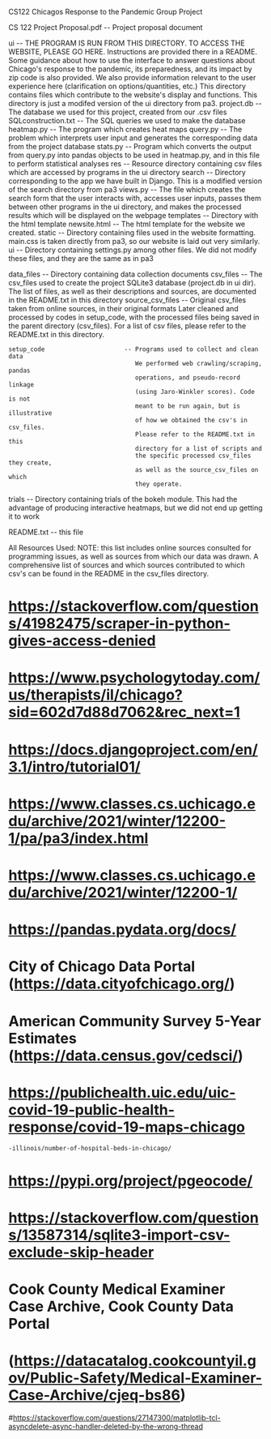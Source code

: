 CS122 Chicagos Response to the Pandemic Group Project

CS 122 Project Proposal.pdf     -- Project proposal document

ui                              -- THE PROGRAM IS RUN FROM THIS DIRECTORY. TO
                                   ACCESS THE WEBSITE, PLEASE GO HERE.
                                   Instructions are provided there in a README.
                                   Some guidance about how to use the interface
                                   to answer questions about Chicago's response to
                                   the pandemic, its preparedness, and its impact by
                                   zip code is also provided. We also provide 
                                   information relevant to the user experience here 
                                   (clarification on options/quantities, etc.)
                                   This directory contains files which contribute 
                                   to the website's display and functions. This
                                   directory is just a modifed version of the
                                   ui directory from pa3.
    project.db                      -- The database we used for this project,
                                       created from our .csv files
    SQLconstruction.txt             -- The SQL queries we used to make the database
    heatmap.py                      -- The program which creates heat maps
    query.py                        -- The problem which interprets user input
                                       and generates the corresponding data
                                       from the project database
    stats.py                        -- Program which converts the output from
                                       query.py into pandas objects to be used
                                       in heatmap.py, and in this file to
                                       perform statistical analyses
    res                             -- Resource directory containing csv files
                                       which are accessed by programs in the
                                       ui directory
    search                          -- Directory corresponding to the app we
                                       have built in Django. This is a modified
                                       version of the search directory from pa3
        views.py                    -- The file which creates the search form
                                       that the user interacts with, accesses
                                       user inputs, passes them between other
                                       programs in the ui directory, and makes
                                       the processed results which will be
                                       displayed on the webpage
        templates                   -- Directory with the html template
            newsite.html                -- The html template for the website we
                                           created.
    static                          -- Directory containing files used in
                                       the website formatting.
                                       main.css is taken directly from pa3,
                                       so our website is laid out
                                       very similarly.
    ui                              -- Directory containing settings.py among
                                       other files. We did not modify these
                                       files, and they are the same as in pa3

data_files                      -- Directory containing data collection
                                   documents
    csv_files                       -- The csv_files used to create the project
                                       SQLite3 database (project.db in ui dir).
                                       The list of files, as well as their 
                                       descriptions and sources, are documented
                                       in the README.txt in this directory
        source_csv_files                -- Original csv_files taken from online
                                           sources, in their original formats
                                           Later cleaned and processed by codes
                                           in setup_code, with the processed files
                                           being saved in the parent directory 
                                           (csv_files). For a list of csv files,
                                           please refer to the README.txt in
                                           this directory. 
                                           
    setup_code                      -- Programs used to collect and clean data
                                       We performed web crawling/scraping, pandas
                                       operations, and pseudo-record linkage
                                       (using Jaro-Winkler scores). Code is not
                                       meant to be run again, but is illustrative
                                       of how we obtained the csv's in csv_files.
                                       Please refer to the README.txt in this 
                                       directory for a list of scripts and 
                                       the specific processed csv_files they create,
                                       as well as the source_csv_files on which
                                       they operate.

trials                          -- Directory containing trials of the bokeh
                                   module. This had the advantage of producing
                                   interactive heatmaps, but we did not end up
                                   getting it to work

README.txt                      -- this file

All Resources Used:
NOTE: this list includes online sources consulted for programming issues,
as well as sources from which our data was drawn. A comprehensive list of
sources and which sources contributed to which csv's can be found in the README
in the csv_files directory.
# https://stackoverflow.com/questions/41982475/scraper-in-python-gives-access-denied
# https://www.psychologytoday.com/us/therapists/il/chicago?sid=602d7d88d7062&rec_next=1
# https://docs.djangoproject.com/en/3.1/intro/tutorial01/
# https://www.classes.cs.uchicago.edu/archive/2021/winter/12200-1/pa/pa3/index.html
# https://www.classes.cs.uchicago.edu/archive/2021/winter/12200-1/
# https://pandas.pydata.org/docs/ 
# City of Chicago Data Portal (https://data.cityofchicago.org/)
# American Community Survey 5-Year Estimates (https://data.census.gov/cedsci/)
# https://publichealth.uic.edu/uic-covid-19-public-health-response/covid-19-maps-chicago
    -illinois/number-of-hospital-beds-in-chicago/
# https://pypi.org/project/pgeocode/
# https://stackoverflow.com/questions/13587314/sqlite3-import-csv-exclude-skip-header
# Cook County Medical Examiner Case Archive, Cook County Data Portal
# (https://datacatalog.cookcountyil.gov/Public-Safety/Medical-Examiner-Case-Archive/cjeq-bs86)
#https://stackoverflow.com/questions/27147300/matplotlib-tcl-asyncdelete-async-handler-deleted-by-the-wrong-thread
